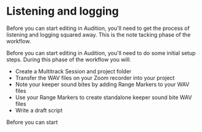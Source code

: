 # Listening and logging

Before you can start editing in Audition, you'll need to get the process of listening and logging squared away. This is the note tacking phase of the workflow. 



Before you can start editing in Audition, you'll need to do some initial setup steps. During this phase of the workflow you will:

* Create a Multitrack Session and project folder
* Transfer the WAV files on your Zoom recorder into your project
* Note your keeper sound bites by adding Range Markers to your WAV files
* Use your Range Markers to create standalone keeper sound bite WAV files  
* Write a draft script


Before you can start 

